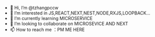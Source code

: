 - 👋 Hi, I’m @tzhangpccw 
- 👀 I’m interested in JS,REACT,NEXT,NEST,NODE,RXJS,LOOPBACK... 
- 🌱 I’m currently learning MICROSERVICE
- 💞️ I’m looking to collaborate on MICROSEVICE AND NEXT
- 📫 How to reach me ：PM ME HERE

<!---
tzhangpccw/tzhangpccw is a ✨ special ✨ repository because its `README.md` (this file) appears on your GitHub profile.
You can click the Preview link to take a look at your changes.
--->
